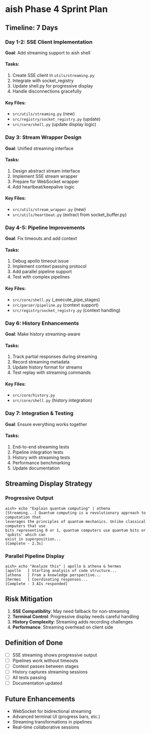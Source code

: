 # aish Phase 4 Sprint Plan

## Timeline: 7 Days

### Day 1-2: SSE Client Implementation
**Goal**: Add streaming support to aish shell

#### Tasks:
1. Create SSE client in `utils/streaming.py`
2. Integrate with socket_registry
3. Update shell.py for progressive display
4. Handle disconnections gracefully

#### Key Files:
- `src/utils/streaming.py` (new)
- `src/registry/socket_registry.py` (update)
- `src/core/shell.py` (update display logic)

### Day 3: Stream Wrapper Design
**Goal**: Unified streaming interface

#### Tasks:
1. Design abstract stream interface
2. Implement SSE stream wrapper
3. Prepare for WebSocket wrapper
4. Add heartbeat/keepalive logic

#### Key Files:
- `src/utils/stream_wrapper.py` (new)
- `src/utils/heartbeat.py` (extract from socket_buffer.py)

### Day 4-5: Pipeline Improvements
**Goal**: Fix timeouts and add context

#### Tasks:
1. Debug apollo timeout issue
2. Implement context passing protocol
3. Add parallel pipeline support
4. Test with complex pipelines

#### Key Files:
- `src/core/shell.py` (_execute_pipe_stages)
- `src/parser/pipeline.py` (context support)
- `src/registry/socket_registry.py` (context handling)

### Day 6: History Enhancements
**Goal**: Make history streaming-aware

#### Tasks:
1. Track partial responses during streaming
2. Record streaming metadata
3. Update history format for streams
4. Test replay with streaming commands

#### Key Files:
- `src/core/history.py`
- `src/core/shell.py` (history integration)

### Day 7: Integration & Testing
**Goal**: Ensure everything works together

#### Tasks:
1. End-to-end streaming tests
2. Pipeline integration tests
3. History with streaming tests
4. Performance benchmarking
5. Update documentation

## Streaming Display Strategy

### Progressive Output
```
aish> echo "Explain quantum computing" | athena
[Streaming...] Quantum computing is a revolutionary approach to computation that
leverages the principles of quantum mechanics. Unlike classical computers that use
bits representing 0 or 1, quantum computers use quantum bits or 'qubits' which can
exist in superposition...
[Complete - 2.3s]
```

### Parallel Pipeline Display
```
aish> echo "Analyze this" | apollo & athena & hermes
[apollo   ] Starting analysis of code structure...
[athena   ] From a knowledge perspective...
[hermes   ] Coordinating responses...
[Complete - 3 AIs responded]
```

## Risk Mitigation

1. **SSE Compatibility**: May need fallback for non-streaming
2. **Terminal Control**: Progressive display needs careful handling
3. **History Complexity**: Streaming adds recording challenges
4. **Performance**: Streaming overhead on client side

## Definition of Done

- [ ] SSE streaming shows progressive output
- [ ] Pipelines work without timeouts
- [ ] Context passes between stages
- [ ] History captures streaming sessions
- [ ] All tests passing
- [ ] Documentation updated

## Future Enhancements

- WebSocket for bidirectional streaming
- Advanced terminal UI (progress bars, etc.)
- Streaming transformations in pipelines
- Real-time collaborative sessions